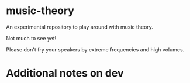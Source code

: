# music-theory
An experimental repository to play around with music theory.

Not much to see yet!

Please don't fry your speakers by extreme frequencies and high volumes.

# Additional notes on dev
